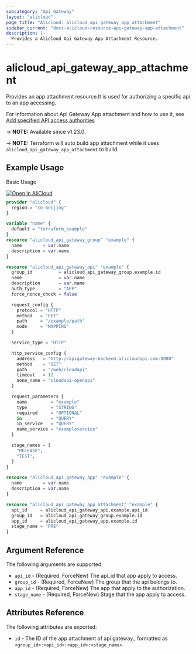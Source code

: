 ```yaml
---
subcategory: "Api Gateway"
layout: "alicloud"
page_title: "Alicloud: alicloud_api_gateway_app_attachment"
sidebar_current: "docs-alicloud-resource-api-gateway-app-attachment"
description: |-
  Provides a Alicloud Api Gateway App Attachment Resource.
---
```


# alicloud_api_gateway_app_attachment

Provides an app attachment resource.It is used for authorizing a specific api to an app accessing. 

For information about Api Gateway App attachment and how to use it, see [Add specified API access authorities](https://www.alibabacloud.com/help/en/api-gateway/latest/api-cloudapi-2016-07-14-setappsauthorities)

-> **NOTE:** Available since v1.23.0.

-> **NOTE:** Terraform will auto build app attachment while it uses `alicloud_api_gateway_app_attachment` to build.

## Example Usage

Basic Usage

<div style="display: block;margin-bottom: 40px;"><div class="oics-button" style="float: right;position: absolute;margin-bottom: 10px;">
  <a href="https://api.aliyun.com/api-tools/terraform?resource=alicloud_api_gateway_app_attachment&exampleId=b3521212-61d9-9101-54f5-70e09d2e2585464e5839&activeTab=example&spm=docs.r.api_gateway_app_attachment.0.b352121261&intl_lang=EN_US" target="_blank">
    <img alt="Open in AliCloud" src="https://img.alicdn.com/imgextra/i1/O1CN01hjjqXv1uYUlY56FyX_!!6000000006049-55-tps-254-36.svg" style="max-height: 44px; max-width: 100%;">
  </a>
</div></div>

```terraform
provider "alicloud" {
  region = "cn-beijing"
}

variable "name" {
  default = "terraform_example"
}
resource "alicloud_api_gateway_group" "example" {
  name        = var.name
  description = var.name
}

resource "alicloud_api_gateway_api" "example" {
  group_id          = alicloud_api_gateway_group.example.id
  name              = var.name
  description       = var.name
  auth_type         = "APP"
  force_nonce_check = false

  request_config {
    protocol = "HTTP"
    method   = "GET"
    path     = "/example/path"
    mode     = "MAPPING"
  }

  service_type = "HTTP"

  http_service_config {
    address   = "http://apigateway-backend.alicloudapi.com:8080"
    method    = "GET"
    path      = "/web/cloudapi"
    timeout   = 12
    aone_name = "cloudapi-openapi"
  }

  request_parameters {
    name         = "example"
    type         = "STRING"
    required     = "OPTIONAL"
    in           = "QUERY"
    in_service   = "QUERY"
    name_service = "exampleservice"
  }

  stage_names = [
    "RELEASE",
    "TEST",
  ]
}

resource "alicloud_api_gateway_app" "example" {
  name        = var.name
  description = var.name
}

resource "alicloud_api_gateway_app_attachment" "example" {
  api_id     = alicloud_api_gateway_api.example.api_id
  group_id   = alicloud_api_gateway_group.example.id
  app_id     = alicloud_api_gateway_app.example.id
  stage_name = "PRE"
}
```

## Argument Reference

The following arguments are supported:

* `api_id` - (Required, ForceNew) The api_id that app apply to access.
* `group_id` - (Required, ForceNew) The group that the api belongs to.
* `app_id` - (Required, ForceNew) The app that apply to the authorization.
* `stage_name` - (Required, ForceNew) Stage that the app apply to access.

## Attributes Reference

The following attributes are exported:

* `id` - The ID of the app attachment of api gateway., formatted as `<group_id>:<api_id>:<app_id>:<stage_name>`.

